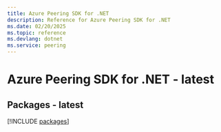 ```yaml
---
title: Azure Peering SDK for .NET
description: Reference for Azure Peering SDK for .NET
ms.date: 02/20/2025
ms.topic: reference
ms.devlang: dotnet
ms.service: peering
---
```

# Azure Peering SDK for .NET - latest
## Packages - latest
[!INCLUDE [packages](peering-index.md)]